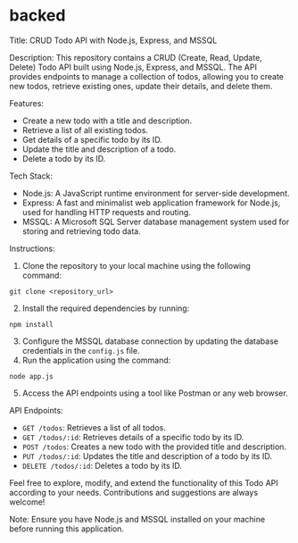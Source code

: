 # backed
Title: CRUD Todo API with Node.js, Express, and MSSQL

Description:
This repository contains a CRUD (Create, Read, Update, Delete) Todo API built using Node.js, Express, and MSSQL. The API provides endpoints to manage a collection of todos, allowing you to create new todos, retrieve existing ones, update their details, and delete them.

Features:
- Create a new todo with a title and description.
- Retrieve a list of all existing todos.
- Get details of a specific todo by its ID.
- Update the title and description of a todo.
- Delete a todo by its ID.

Tech Stack:
- Node.js: A JavaScript runtime environment for server-side development.
- Express: A fast and minimalist web application framework for Node.js, used for handling HTTP requests and routing.
- MSSQL: A Microsoft SQL Server database management system used for storing and retrieving todo data.

Instructions:
1. Clone the repository to your local machine using the following command:
```
git clone <repository_url>
```
2. Install the required dependencies by running:
```
npm install
```
3. Configure the MSSQL database connection by updating the database credentials in the `config.js` file.
4. Run the application using the command:
```
node app.js
```
5. Access the API endpoints using a tool like Postman or any web browser.

API Endpoints:
- `GET /todos`: Retrieves a list of all todos.
- `GET /todos/:id`: Retrieves details of a specific todo by its ID.
- `POST /todos`: Creates a new todo with the provided title and description.
- `PUT /todos/:id`: Updates the title and description of a todo by its ID.
- `DELETE /todos/:id`: Deletes a todo by its ID.

Feel free to explore, modify, and extend the functionality of this Todo API according to your needs. Contributions and suggestions are always welcome!

Note: Ensure you have Node.js and MSSQL installed on your machine before running this application.
